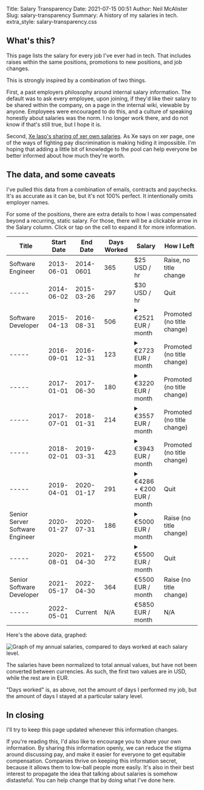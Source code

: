 Title: Salary Transparency
Date: 2021-07-15 00:51
Author: Neil McAlister
Slug: salary-transparency
Summary: A history of my salaries in tech.
extra_style: salary-transparency.css


## What's this?
This page lists the salary for every job I've ever had in tech. That includes raises within the same positions, promotions to new positions, and job changes.

This is strongly inspired by a combination of two things. 

First, a past employers philosophy around internal salary information. The default was to ask every employee, upon joining, if they'd like their salary to be shared within the company, on a page in the internal wiki, viewable by anyone. Employees were encouraged to do this, and a culture of speaking honestly about salaries was the norm. I no longer work there, and do not know if that's still true, but I hope it is.

Second, [Xe Iaso's sharing of xer own salaries](https://xeiaso.net/salary-transparency). As Xe says on xer page, one of the ways of fighting pay discrimination is making hiding it impossible. I'm hoping that adding a little bit of knowledge to the pool can help everyone be better informed about how much they're worth.

## The data, and some caveats
I've pulled this data from a combination of emails, contracts and paychecks. It's as accurate as it can be, but it's not 100% perfect. It intentionally omits employer names.

For some of the positions, there are extra details to how I was compensated beyond a recurring, static salary. For those, there will be a clickable arrow in the Salary column. Click or tap on the cell to expand it for more information.

<section class="salary-table" markdown="1">

Title | Start Date | End Date | Days Worked | Salary | How I Left
------|------------|----------|-------------|--------|-----------
Software Engineer | 2013-06-01 | 2014-0601 | 365 | $25 USD / hr | Raise, no title change
----- | 2014-06-02 | 2015-03-26 | 297 | $30 USD / hr | Quit
Software Developer | 2015-04-13 | 2016-08-31 | 506 | <details><summary>€2521 EUR / month</summary>+ an extra percentage bonus if company-wide profits exceeded a threshold</details> | Promoted (no title change)
----- | 2016-09-01 | 2016-12-31 | 123 | <details><summary>€2723 EUR / month</summary>+ an extra percentage bonus if company-wide profits exceeded a threshold</details> | Promoted (no title change)
----- | 2017-01-01 | 2017-06-30 | 180 | <details><summary>€3220 EUR / month</summary>+ an extra percentage bonus if company-wide profits exceeded a threshold</details> | Promoted (no title change)
----- | 2017-07-01 | 2018-01-31 | 214 | <details><summary>€3557 EUR / month</summary>+ an extra percentage bonus if company-wide profits exceeded a threshold</details> | Promoted (no title change)
----- | 2018-02-01 | 2019-03-31 | 423 | <details><summary>€3943 EUR / month</summary>+ an extra percentage bonus if company-wide profits exceeded a threshold</details> | Promoted (no title change)
----- | 2019-04-01 | 2020-01-17 | 291 | <details><summary>€4286 + €200 EUR / month</summary>"Up to 200" was paid out (or not) based on company performance + an extra percentage bonus if company-wide profits exceeded a threshold</details> | Quit
Senior Server Software Engineer | 2020-01-27 | 2020-07-31 | 186 | <details><summary>€5000 EUR / month</summary> + Options with 4 yr vesting</details> | Raise (no title change)
----- | 2020-08-01 | 2021-04-30 | 272 | <details><summary>€5500 EUR / month</summary> + Options with 4 yr vesting</details> | Quit
Senior Software Developer | 2021-05-17 | 2022-04-30 | 364 | €5500 EUR / month | Raise (no title change)
----- | 2022-05-01 | Current | N/A | €5850 EUR / month | N/A

</section>

Here's the above data, graphed:

![Graph of my annual salaries, compared to days worked at each salary level.]({static}/images/salary-chart-2021.png)

The salaries have been normalized to total annual values, but have not been converted between currencies. As such, the first two values are in USD, while the rest are in EUR.

"Days worked" is, as above, not the amount of days I performed my job, but the amount of days I stayed at a particular salary level.

## In closing
I'll try to keep this page updated whenever this information changes. 

If you're reading this, I'd also like to encourage you to share your own information. By sharing this information openly, we can reduce the stigma around discussing pay, and make it easier for everyone to get equitable compensation. Companies thrive on keeping this information secret, because it allows them to low-ball people more easily. It's also in their best interest to propagate the idea that talking about salaries is somehow distasteful. You can help change that by doing what I've done here.